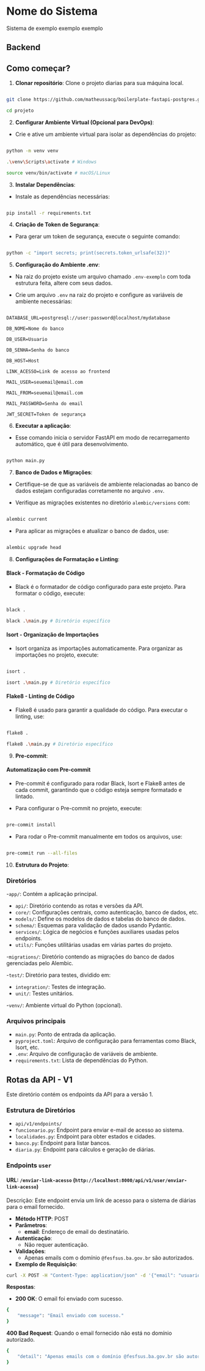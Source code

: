 # Nome do Sistema

Sistema de exemplo exemplo exemplo

## Backend

## Como começar?

01. **Clonar repositório**: Clone o projeto diarias para sua máquina local.

```bash

git clone https://github.com/matheussacg/boilerplate-fastapi-postgres.git

cd projeto

```

02. **Configurar Ambiente Virtual (Opcional para DevOps)**:

- Crie e ative um ambiente virtual para isolar as dependências do projeto:

```bash

python -m venv venv

.\venv\Scripts\activate # Windows

source venv/bin/activate # macOS/Linux

```

03. **Instalar Dependências**:

- Instale as dependências necessárias:

```bash

pip install -r requirements.txt

```

04. **Criação de Token de Segurança**:

- Para gerar um token de segurança, execute o seguinte comando:

```bash

python -c "import secrets; print(secrets.token_urlsafe(32))"

```

05. **Configuração do Ambiente .env**:

- Na raiz do projeto existe um arquivo chamado `.env-exemplo` com toda estrutura feita, altere com seus dados.

- Crie um arquivo `.env` na raiz do projeto e configure as variáveis de ambiente necessárias:

```plaintext

DATABASE_URL=postgresql://user:password@localhost/mydatabase

DB_NOME=Nome do banco

DB_USER=Usuario

DB_SENHA=Senha do banco

DB_HOST=Host

LINK_ACESSO=Link de acesso ao frontend

MAIL_USER=seuemail@email.com

MAIL_FROM=seuemail@email.com

MAIL_PASSWORD=Senha do email

JWT_SECRET=Token de segurança

```

06. **Executar a aplicação**:

- Esse comando inicia o servidor FastAPI em modo de recarregamento automático, que é útil para desenvolvimento.

```bash

python main.py

```

07. **Banco de Dados e Migrações**:

- Certifique-se de que as variáveis de ambiente relacionadas ao banco de dados estejam configuradas corretamente no arquivo `.env`.

- Verifique as migrações existentes no diretório `alembic/versions` com:

```bash

alembic current

```

- Para aplicar as migrações e atualizar o banco de dados, use:

```bash

alembic upgrade head

```

08. **Configurações de Formatação e Linting**:

#### Black - Formatação de Código

- Black é o formatador de código configurado para este projeto. Para formatar o código, execute:

```bash

black .

black .\main.py # Diretório específico

```

#### Isort - Organização de Importações

- Isort organiza as importações automaticamente. Para organizar as importações no projeto, execute:

```bash

isort .

isort .\main.py # Diretório específico

```

#### Flake8 - Linting de Código

- Flake8 é usado para garantir a qualidade do código. Para executar o linting, use:

```bash

flake8 .

flake8 .\main.py # Diretório específico

```

09. **Pre-commit**:

#### Automatização com Pre-commit

- Pre-commit é configurado para rodar Black, Isort e Flake8 antes de cada commit, garantindo que o código esteja sempre formatado e lintado.

- Para configurar o Pre-commit no projeto, execute:

```bash

pre-commit install

```

- Para rodar o Pre-commit manualmente em todos os arquivos, use:

```bash

pre-commit run --all-files

```

10. **Estrutura do Projeto**:

### Diretórios

-`app/`: Contém a aplicação principal.

-    `api/`: Diretório contendo as rotas e versões da API.
-    `core/`: Configurações centrais, como autenticação, banco de dados, etc.
-    `models/`: Define os modelos de dados e tabelas do banco de dados.
-    `schema/`: Esquemas para validação de dados usando Pydantic.
-    `services/`: Lógica de negócios e funções auxiliares usadas pelos endpoints.
-    `utils/`: Funções utilitárias usadas em várias partes do projeto.

-`migrations/`: Diretório contendo as migrações do banco de dados gerenciadas pelo Alembic.

-`test/`: Diretório para testes, dividido em:
-    `integration/`: Testes de integração.
-    `unit/`: Testes unitários.

-`venv/`: Ambiente virtual do Python (opcional).

### Arquivos principais

-   `main.py`: Ponto de entrada da aplicação.
-   `pyproject.toml`: Arquivo de configuração para ferramentas como Black, Isort, etc.
-   `.env`: Arquivo de configuração de variáveis de ambiente.
-   `requirements.txt`: Lista de dependências do Python.

## Rotas da API - V1

Este diretório contém os endpoints da API para a versão 1.

### Estrutura de Diretórios

- `api/v1/endpoints/`
- `funcionario.py`: Endpoint para enviar e-mail de acesso ao sistema.
- `localidades.py`: Endpoint para obter estados e cidades.
- `banco.py`: Endpoint para listar bancos.
- `diaria.py`: Endpoint para cálculos e geração de diárias.

### Endpoints `user`

#### URL: `/enviar-link-acesso` (`http://localhost:8000/api/v1/user/enviar-link-acesso`)

Descrição: Este endpoint envia um link de acesso para o sistema de diárias para o email fornecido.

- **Método HTTP**: POST
- **Parâmetros**:
  - **email**: Endereço de email do destinatário.
- **Autenticação**:
  - Não requer autenticação.
- **Validações**:
  - Apenas emails com o domínio `@fesfsus.ba.gov.br` são autorizados.
- **Exemplo de Requisição**:

````bash
curl -X POST -H "Content-Type: application/json" -d '{"email": "usuario@fesfsus.ba.gov.br"}' http://localhost:8000/api/v1/user/enviar-link-acesso

````

**Respostas**:

- **200 OK**: O email foi enviado com sucesso.

````bash
{
    "message": "Email enviado com sucesso."
}
````

**400 Bad Request**: Quando o email fornecido não está no domínio autorizado.

````bash
{
    "detail": "Apenas emails com o domínio @fesfsus.ba.gov.br são autorizados a receber o link de acesso."
}
````
